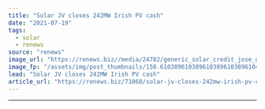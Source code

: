 ```yaml
---
title: "Solar JV closes 242MW Irish PV cash"
date: "2021-07-19"
tags: 
  - solar
  - renews
source: "renews"
image_url: "https://renews.biz//media/24782/generic_solar_credit_jose_g_ortega_castro-unsplash.jpeg?mode=crop&width=770&heightratio=0.6103896103896103896103896104&slimmage=true"
image_fp: "/assets/img/post_thumbnails/150.6103896103896103896103896104&slimmage=true"
lead: "Solar JV closes 242MW Irish PV cash"
article_url: "https://renews.biz/71060/solar-jv-closes-242mw-irish-pv-cash/"
---
```


---
